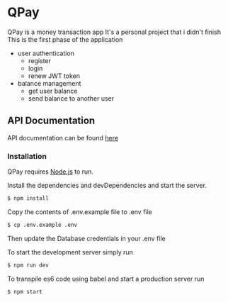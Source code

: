 # QPay

QPay is a money transaction app
It's a personal project that i didn't finish
This is the first phase of the application
  - user authentication
    - register
    - login
    - renew JWT token
  - balance management
    - get user balance
    - send balance to another user

## API Documentation
API documentation can be found [here](https://documenter.getpostman.com/view/5845507/SVSKMp21?version=latest)

### Installation

QPay requires [Node.js](https://nodejs.org/) to run.

Install the dependencies and devDependencies and start the server.
```sh
$ npm install
```
Copy the contents of .env.example file to .env file
```sh
$ cp .env.example .env
```
Then update the Database credentials in your .env file

To start the development server simply run
```sh
$ npm run dev
```
To transpile es6 code using babel and start a production server run
```sh
$ npm start
```